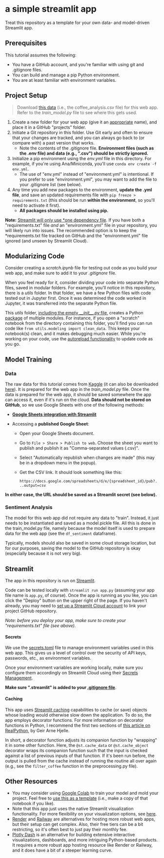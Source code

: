 # a simple streamlit app

Treat this repository as a template for your own data- and model-driven Streamlit app.

## Prerequisites

This tutorial assumes the following:

- You have a GitHub account, and you're familiar with using git and .gitignore files.
- You can build and manage a pip Python environment.
- You are at least familiar with environment variables.

## Project Setup

> Download [this data](https://www.kaggle.com/datasets/schmoyote/coffee-reviews-dataset/) (i.e., the coffee_analysis.csv file) for this web app. Refer to the *train_model.py* file to see where this gets used.

1. Create a new folder for your web app (give it an [appropriate](https://gravitydept.com/blog/devising-a-git-repository-naming-convention) name), and place it in a GitHub "projects" folder.
2. Initiate a Git repository in this folder. Use Git early and often to ensure that your changes are tracked, and you can always go back to (or compare with) a past version that works.
   - Note the contents of the .gitignore file. **Environment files (such as the .env file) and data (e.g., ".csv") should be strictly ignored.**
3. Initialize a pip environment using the *env.yml* file in this directory. For example, if you're using Ana/Miniconda, you'll use `conda env create -f env.yml`.
   - The use of "env.yml" instead of "environment.yml" is intentional. If you prefer to use "environment.yml", you may want to add the file to your .gitignore list (see below).
4. Any time you add new packages to the environment, **update the .yml file**, and save an updated requirements file with `pip freeze > requirements.txt` (this should be run **within the environment**, so you'll need to activate it first).
   - **All packages should be installed using pip.**

**Note:** [Streamlit will only use \*one dependency file](https://docs.streamlit.io/streamlit-community-cloud/deploy-your-app/app-dependencies#other-python-package-managers). If you have both a "requirements.txt" file *and* an "environment.yml" file in your repository, you will likely run into issues. The recommended option is to keep the *requirements.txt file tracked on GitHub and the "environment.yml" file ignored (and unseen by Streamlit Cloud).

## Modularizing Code

Consider creating a *scratch.ipynb* file for testing out code as you build your web app, and make sure to add it to your *.gitignore* file.

When you feel ready for it, consider dividing your code into separate Python files, saved in modular folders. For example, you'll notice in this repository, there is a *utils* folder. In that folder, we have a few Python files with code tested out in Jupyter first. Once it was determined the code worked in Jupyter, it was transferred into the separate Python file.

This *utils* folder, [including the empty *\_\_init__.py* file](https://stackoverflow.com/a/48804718), creates a Python [package](https://docs.python.org/3/tutorial/modules.html#packages) of multiple modules. For instance, if you open a "scratch" notebook from the directory containing this folder, you'll find you can run code like `from utils.modeling import clean_data`. This keeps your notebook(s) clean, and it makes debugging much easier. While you're working on your code, use the [autoreload functionality](https://ipython.org/ipython-doc/3/config/extensions/autoreload.html) to update code as you go.

## Model Training

### Data

The raw data for this tutorial comes from [Kaggle](https://www.kaggle.com/datasets/schmoyote/coffee-reviews-dataset/) (it can also be downloaded [here](https://raw.githubusercontent.com/leontoddjohnson/datasets/refs/heads/main/data/coffee_analysis.csv)). It is prepared for the web app in the *train_model.py* file. Once the data is prepared for the web app, it should be saved somewhere the app can access it, even if it's run on the cloud. **Data should not be stored on GitHub**, so we use Google Sheets with one of the following methods:

- **[Google Sheets integration with Streamlit](https://docs.streamlit.io/develop/tutorials/databases/public-gsheet)**

- Accessing a **published Google Sheet**:

  - Open your Google Sheets document.

  - Go to `File > Share > Publish to web`. Choose the sheet you want to publish and publish it as "Comma-separated values (.csv)".

  - Select "Automatically republish when changes are made" (this may be in a dropdown menu in the popup).

  - Get the CSV link. It should look something like this:
     
      `https://docs.google.com/spreadsheets/d/e/{spreadsheet_id}/pub?...output=csv`

**In either case, the URL should be saved as a Streamlit secret (see below).**

### Sentiment Analysis

The model for this web app did not require any data to "train". Instead, it just needs to be instantiated and saved as a model.pickle file. All this is done in the train_model.py file, namely because the model itself is used to prepare data for the web app (see the `df_sentiment` dataframe).

Typically, models should also be saved in some cloud storage location, but for our purposes, saving the model to the GitHub repository is okay (especially because it is not very big).

## Streamlit

The app in this repository is run on [Streamlit](https://streamlit.io/).

Code can be tested locally with `streamlit run app.py` (assuming your app file name is `app.py`, of course). Once the app is running as you like, you can click the "Deploy" button on the upper right of the page. If you haven't already, you may need to [set up a Streamlit Cloud account](https://docs.streamlit.io/streamlit-community-cloud/get-started) to link your project GitHub repository.

*Note: before you deploy your app, make sure to create your "requirements.txt" file (see above).*

#### Secrets

We use the [secrets.toml](https://docs.streamlit.io/develop/api-reference/connections/secrets.toml) file to manage environment variables used in this web app. This gives us a level of control over the security of API keys, passwords, etc., as environment variables.

Once your environment variables are working locally, make sure you configure them accordingly on Streamlit Cloud using their [Secrets Management](https://docs.streamlit.io/streamlit-community-cloud/deploy-your-app/secrets-management).

**Make sure ".streamlit" is added to your [.gitignore file](https://www.atlassian.com/git/tutorials/saving-changes/gitignore)**.

#### Caching

This app uses [Streamlit caching](https://docs.streamlit.io/library/advanced-features/caching) capabilities to cache (or save) objects whose loading would otherwise slow down the application. To do so, the app employs decorator functions. For more information on decorator functions in Python, I recommend the first two sections of [this article on RealPython](https://realpython.com/primer-on-python-decorators), by Geir Arne Hjelle.

In short, a decorator function adjusts its companion function by "wrapping" it in some other function. Here, the `@st.cache_data` or `@st.cache_object` decorator wraps its companion function such that the input is checked against a list of previous inputs of that function. If it's been run before, the output is pulled from the cache instead of running the routine all over again (e.g., see the `filter_coffee` function in the preprocessing.py file).

## Other Resources

- You may consider using [Google Colab](https://colab.research.google.com/) to train your model and mold your project. Feel free to [use this as a template](https://colab.research.google.com/drive/1kgr3zMrC4sgBZXCx0jgVwXAIPXJgUJn_?usp=sharing) (i.e., make a copy of that notebook if you like). 
- Note that this app just uses the native Streamlit visualization functionality. For more flexibility on your visualization options, see [here](https://docs.streamlit.io/library/api-reference/charts).
- [Render](https://render.com/) and [Railway](https://railway.app/) are alternatives for hosting more robust web apps, but their setup can get complex. Also, their free tiers can be a bit restricting, so it's often best to just pay their monthly fee.
- [Plotly Dash](https://dash.plotly.com/tutorial) is an alternative for building extensive interactive visualizations, dashboards, and more intriguing Python-based products. It requires a more robust app hosting resource like Render or Railway, and it does have a bit of a steeper learning curve.
